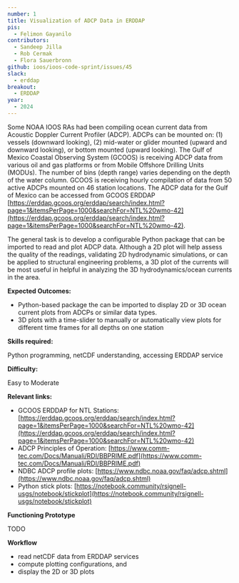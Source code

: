 ```yaml
---
number: 1
title: Visualization of ADCP Data in ERDDAP
pis:
  - Felimon Gayanilo
contributors:
  - Sandeep Jilla
  - Rob Cermak
  - Flora Sauerbronn
github: ioos/ioos-code-sprint/issues/45
slack:
  - erddap
breakout:
  - ERDDAP
year: 
  - 2024
---
```


Some NOAA IOOS RAs had been compiling ocean current data from Acoustic Doppler Current Profiler (ADCP). ADCPs can be mounted on: (1) vessels (downward looking), (2) mid-water or glider mounted (upward and downward looking), or bottom mounted (upward looking). The Gulf of Mexico Coastal Observing System (GCOOS) is receiving ADCP data from various oil and gas platforms or from Mobile Offshore Drilling Units (MODUs). The number of bins (depth range) varies depending on the depth of the water column. GCOOS is receiving hourly compilation of data from 50 active ADCPs mounted on 46 station locations. The ADCP data for the Gulf of Mexico can be accessed from GCOOS ERDDAP [https://erddap.gcoos.org/erddap/search/index.html?page=1&itemsPerPage=1000&searchFor=NTL%20wmo-42](https://erddap.gcoos.org/erddap/search/index.html?page=1&itemsPerPage=1000&searchFor=NTL%20wmo-42).

The general task is to develop a configurable Python package that can be imported to read and plot ADCP data. Although a 2D plot will help assess the quality of the readings, validating 2D hydrodynamic simulations, or can be applied to structural engineering problems, a 3D plot of the currents will be most useful in helpful in analyzing the 3D hydrodynamics/ocean currents in the area.

**Expected Outcomes:**
* Python-based package the can be imported to display 2D or 3D ocean current plots from ADCPs or similar data types.
* 3D plots with a time-slider to manually or automatically view plots for different time frames for all depths on one station

**Skills required:**

Python programming, netCDF understanding, accessing ERDDAP service

**Difficulty:**

Easy to Moderate

**Relevant links:**
* GCOOS ERDDAP for NTL Stations: [https://erddap.gcoos.org/erddap/search/index.html?page=1&itemsPerPage=1000&searchFor=NTL%20wmo-42](https://erddap.gcoos.org/erddap/search/index.html?page=1&itemsPerPage=1000&searchFor=NTL%20wmo-42)
* ADCP Principles of Operation: [https://www.comm-tec.com/Docs/Manuali/RDI/BBPRIME.pdf](https://www.comm-tec.com/Docs/Manuali/RDI/BBPRIME.pdf)
* NDBC ADCP profile plots: [https://www.ndbc.noaa.gov/faq/adcp.shtml](https://www.ndbc.noaa.gov/faq/adcp.shtml)
* Python stick plots: [https://notebook.community/rsignell-usgs/notebook/stickplot](https://notebook.community/rsignell-usgs/notebook/stickplot)

**Functioning Prototype**

TODO

**Workflow**
* read netCDF data from ERDDAP services
* compute plotting configurations, and
* display the 2D or 3D plots
